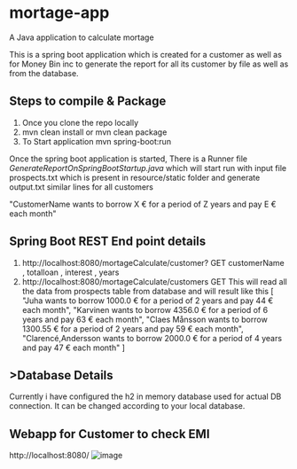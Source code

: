 # mortage-app
A Java application to calculate mortage

This is a spring boot application which is created for a customer as well as for Money Bin inc to generate the report for all its customer by file as well as 
from the database.

<h2>Steps to compile & Package </h2>
<ol>
  <li>Once you clone the repo locally</li>
  <li>mvn clean install or mvn clean package</li>
  <li>To Start application mvn spring-boot:run </li>
</ol>

Once the spring boot application is started, 
There is a Runner file <i>GenerateReportOnSpringBootStartup.java</i> which will start run with input file prospects.txt which is present in resource/static folder and generate output.txt similar lines for all customers

"CustomerName wants to borrow X € for a period of Z years and pay E € each month"



<h2>Spring Boot REST End point details</h2>

<ol>
  <li>
http://localhost:8080/mortageCalculate/customer?            GET          customerName , totalloan , interest , years
  </li>
  <li>
    http://localhost:8080/mortageCalculate/customers         GET   
    This will read all the data from prospects table from database and will result like this
    [
    "Juha wants to borrow 1000.0 € for a period of 2 years and pay 44 € each month",
    "Karvinen wants to borrow 4356.0 € for a period of 6 years and pay 63 € each month",
    "Claes Månsson wants to borrow 1300.55 € for a period of 2 years and pay 59 € each month",
    "Clarencé,Andersson wants to borrow 2000.0 € for a period of 4 years and pay 47 € each month"
]
  </li>
  </ol>
 
 <h2>>Database Details </h2>
 Currently i have configured the h2 in memory database used for actual DB connection. It can be changed according to your local database.
 
 <h2>Webapp for Customer to check EMI</h2>
 
 http://localhost:8080/
 ![image](https://user-images.githubusercontent.com/12641617/135754595-db1de5ac-0640-4a21-9ddd-21733fbf37b2.png)

